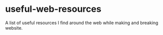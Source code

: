 # useful-web-resources
A list of useful resources I find around the web while making and breaking website.
